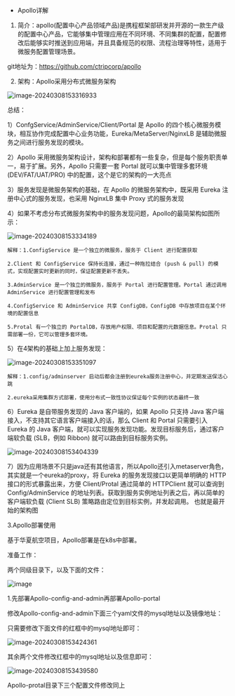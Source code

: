 - Apollo详解

1. 简介：apollo(配置中心产品领域产品)是携程框架部研发并开源的一款生产级的配置中心产品，它能够集中管理应用在不同环境、不同集群的配置，配置修改后能够实时推送到应用端，并且具备规范的权限、流程治理等特性，适用于微服务配置管理场景。

git地址为：https://github.com/ctripcorp/apollo

2. 架构：Apollo采用分布式微服务架构

![image-20240308153316933](https://niuzhan-1306014148.cos.ap-beijing.myqcloud.com/Typora/image-20240308153316933.png)

总结：

1）ConfgService/AdminService/Client/Portal 是 Apollo 的四个核心微服务模块，相互协作完成配置中心业务功能，Eureka/MetaServer/NginxLB 是辅助微服务之间进行服务发现的模块。

2）Apollo 采用微服务架构设计，架构和部署都有一些复杂，但是每个服务职责单一，易于扩展。另外，Apollo 只需要一套 Portal 就可以集中管理多套环境 (DEV/FAT/UAT/PRO) 中的配置，这个是它的架构的一大亮点

3）服务发现是微服务架构的基础，在 Apollo 的微服务架构中，既采用 Eureka 注册中心式的服务发现，也采用 NginxLB 集中 Proxy 式的服务发现

4）如果不考虑分布式微服务架构中的服务发现问题，Apollo的最简架构如图所示：

![image-20240308153334189](https://niuzhan-1306014148.cos.ap-beijing.myqcloud.com/Typora/image-20240308153334189.png)

```
解释：1.ConfigService 是一个独立的微服务，服务于 Client 进行配置获取

2.Client 和 ConfigService 保持长连接，通过一种拖拉结合 (push & pull) 的模式，实现配置实时更新的同时，保证配置更新不丢失。

3.AdminService 是一个独立的微服务，服务于 Portal 进行配置管理。Portal 通过调用 AdminService 进行配置管理和发布

4.ConfigService 和 AdminService 共享 ConfigDB，ConfigDB 中存放项目在某个环境的配置信息

5.Protal 有一个独立的 PortalDB，存放用户权限、项目和配置的元数据信息。Protal 只需部署一份，它可以管理多套环境。
```

5）在4架构的基础上加上服务发现：

![image-20240308153351097](https://niuzhan-1306014148.cos.ap-beijing.myqcloud.com/Typora/image-20240308153351097.png)

```
解释：1.config/adminserver 启动后都会注册到eureka服务注册中心，并定期发送保活心跳

2.eureka采用集群方式部署，使用分布式一致性协议保证每个实例的状态最终一致
```

6）Eureka 是自带服务发现的 Java 客户端的，如果 Apollo 只支持 Java 客户端接入，不支持其它语言客户端接入的话，那么 Client 和 Portal 只需要引入 Eureka 的 Java 客户端，就可以实现服务发现功能。发现目标服务后，通过客户端软负载 (SLB，例如 Ribbon) 就可以路由到目标服务实例。

![image-20240308153404339](https://niuzhan-1306014148.cos.ap-beijing.myqcloud.com/Typora/image-20240308153404339.png)

7）因为应用场景不只是java还有其他语言，所以Apollo还引入metaserver角色，其实就是一个eureka的proxy，将 Eureka 的服务发现接口以更简单明确的 HTTP 接口的形式暴露出来，方便 Client/Protal 通过简单的 HTTPClient 就可以查询到 Config/AdminService 的地址列表。获取到服务实例地址列表之后，再以简单的客户端软负载 (Client SLB) 策略路由定位到目标实例，并发起调用。  也就是最开始的架构图

3.Apollo部署使用

基于华夏航空项目，Apollo部署是在k8s中部署。

准备工作：

两个同级目录下，以及下面的文件：

![image](https://gitlab.gridsum.com/techsupport-law/kb_for_deploy/uploads/62654b93a19577c35a38195c2600b187/image.png)

1.先部署Apollo-config-and-admin再部署Apollo-portal

修改Apollo-config-and-admin下面三个yaml文件的mysql地址以及镜像地址：

只需要修改下面文件的红框中的mysql地址即可：

![image-20240308153424361](https://niuzhan-1306014148.cos.ap-beijing.myqcloud.com/Typora/image-20240308153424361.png)

其余两个文件修改红框中的mysql地址以及信息即可：

![image-20240308153439580](https://niuzhan-1306014148.cos.ap-beijing.myqcloud.com/Typora/image-20240308153439580.png)

Apollo-protal目录下三个配置文件修改同上